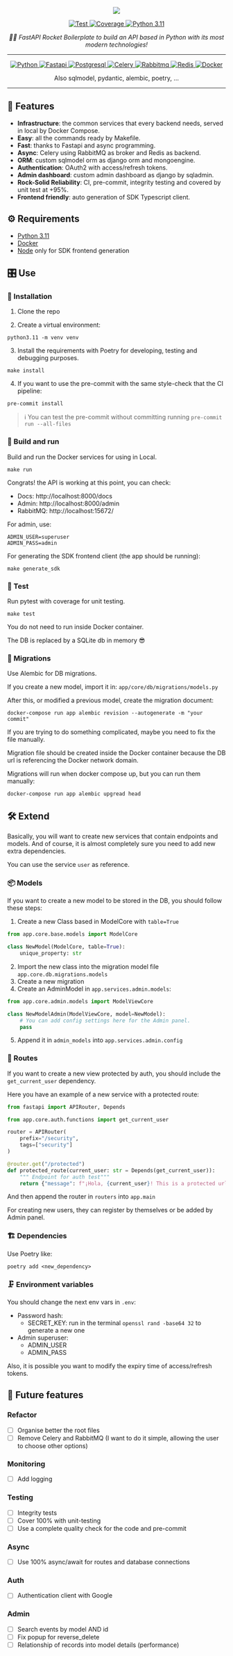 <p align="center">
  <img src="https://lh3.googleusercontent.com/d/1ybx89iD_4jebLFgYqNAK4HxQOrniWj3y=s220?authuser=0">
</p>
<p align="center">
  <a href="https://github.com/AdrianPayne/fastapi-core/actions/workflows/ci.yml" target="_blank">
      <img src="https://github.com/AdrianPayne/fastapi-core/actions/workflows/ci.yml/badge.svg" alt="Test">
  </a>
  <a href="https://www.python.org/downloads/release/python-3110/" target="_blank">
      <img src="https://img.shields.io/badge/Coverage-96.26%25-%2347C21F?logo=github" alt="Coverage">
  </a>
  <a href="https://www.python.org/downloads/release/python-3110/" target="_blank">
      <img src="https://img.shields.io/badge/Python-3.11-blue?logo=python" alt="Python 3.11">
  </a>
</p>
<p align="center">
  <i>🐍💨 FastAPI Rocket Boilerplate to build an API based in Python with its most modern technologies!</i>
</p>

---

<p align="center">
  <a href="https://www.python.org/">
      <img src="https://img.shields.io/badge/python-3670A0?style=for-the-badge&logo=python&logoColor=ffdd54"
      alt="Python">
  </a>
  <a href="https://fastapi.tiangolo.com/">
      <img src="https://img.shields.io/badge/FastAPI-005571?style=for-the-badge&logo=fastapi" alt="Fastapi">
  </a>
  <a href="https://www.postgresql.org/">
      <img src="https://img.shields.io/badge/postgres-%23316192.svg?style=for-the-badge&logo=postgresql&logoColor=white"
      alt="Postgresql">
  </a>
  <a href="https://docs.celeryq.dev/en/stable/">
      <img src="https://img.shields.io/badge/celery-%2337814A.svg?&style=for-the-badge&logo=celery&logoColor=white" alt="Celery"/>
  </a>
  
  <a href="https://www.rabbitmq.com/">
      <img src="https://img.shields.io/badge/Rabbitmq-FF6600?style=for-the-badge&logo=rabbitmq&logoColor=white" alt="Rabbitmq">
  </a>
  <a href="https://redis.com/" target="_blank">
      <img src="https://img.shields.io/badge/redis-%23DD0031.svg?style=for-the-badge&logo=redis&logoColor=white" alt="Redis">
  </a>
  <a href="https://www.docker.com/">
      <img src="https://img.shields.io/badge/docker-%230db7ed.svg?style=for-the-badge&logo=docker&logoColor=white" alt="Docker">
  </a>
</p>

<p align="center"> Also sqlmodel, pydantic, alembic, poetry, ...</p>

---

## 🧩 Features

- **Infrastructure**: the common services that every backend needs, served in local by Docker Compose.
- **Easy**: all the commands ready by Makefile.
- **Fast**: thanks to Fastapi and async programming.
- **Async**: Celery using RabbitMQ as broker and Redis as backend.
- **ORM**: custom sqlmodel orm as django orm and mongoengine.
- **Authentication**: OAuth2 with access/refresh tokens.
- **Admin dashboard**: custom admin dashboard as django by sqladmin.
- **Rock-Solid Reliability**: CI, pre-commit, integrity testing and covered by unit test at +95%.
- **Frontend friendly**: auto generation of SDK Typescript client.


## ⚙️ Requirements
- [Python 3.11](https://www.python.org/downloads/release/python-3114/)
- [Docker](https://docs.docker.com/engine/install/)
- [Node](https://nodejs.org/en) only for SDK frontend generation

## 🎛️  Use
### 🔧 Installation
1. Clone the repo

2. Create a virtual environment:

```shell
python3.11 -m venv venv
```

3. Install the requirements with Poetry for developing, testing and debugging purposes.

```shell
make install
```

4. If you want to use the pre-commit with the same style-check that the CI pipeline:

```
pre-commit install
```

>ℹ️ You can test the pre-commit without committing running `pre-commit run --all-files`

### 🔌 Build and run
Build and run the Docker services for using in Local.

```shell
make run
```

Congrats! the API is working at this point, you can check:
- Docs: http://localhost:8000/docs
- Admin: http://localhost:8000/admin
- RabbitMQ: http://localhost:15672/

For admin, use:
```shell
ADMIN_USER=superuser
ADMIN_PASS=admin
```

For generating the SDK frontend client (the app should be running):
```shell
make generate_sdk
```

### 🧪 Test
Run pytest with coverage for unit testing.

```shell
make test
```

You do not need to run inside Docker container.

The DB is replaced by a SQLite db in memory 😎

### 🚚 Migrations
Use Alembic for DB migrations.

If you create a new model, import it in: `app/core/db/migrations/models.py`

After this, or modified a previous model, create the migration document:
```
docker-compose run app alembic revision --autogenerate -m "your commit"
```
If you are trying to do something complicated, maybe you need to fix the file manually.


Migration file should be created inside the Docker container because the DB url is referencing the Docker network domain.


Migrations will run when docker compose up, but you can run them manually:
```
docker-compose run app alembic upgread head
```


## 🛠 Extend
Basically, you will want to create new services that contain endpoints and models.
And of course, it is almost completely sure you need to add new extra dependencies.

You can use the service `user` as reference.

### 📦 Models
If you want to create a new model to be stored in the DB, you should follow these steps:
1. Create a new Class based in ModelCore with `table=True`
```python
from app.core.base.models import ModelCore

class NewModel(ModelCore, table=True):
    unique_property: str
```
2. Import the new class into the migration model file `app.core.db.migrations.models`
3. Create a new migration
4. Create an AdminModel in `app.services.admin.models`:
```python
from app.core.admin.models import ModelViewCore

class NewModelAdmin(ModelViewCore, model=NewModel):
    # You can add config settings here for the Admin panel.
    pass
```
5. Append it in `admin_models` into `app.services.admin.config`

### 🚏 Routes
If you want to create a new view protected by auth, you should include the `get_current_user` dependency.

Here you have an example of a new service with a protected route:
```python
from fastapi import APIRouter, Depends

from app.core.auth.functions import get_current_user

router = APIRouter(
    prefix="/security",
    tags=["security"]
)

@router.get("/protected")
def protected_route(current_user: str = Depends(get_current_user)):
    """ Endpoint for auth test"""
    return {"message": f"¡Hola, {current_user}! This is a protected url and you are inside!"}
```
And then append the router in `routers` into `app.main`

For creating new users, they can register by themselves or be added by Admin panel.

### 🏗️ Dependencies
Use Poetry like:
```
poetry add <new_dependency>
```

### 🗜️ Environment variables
You should change the next env vars in `.env`:
- Password hash:
  - SECRET_KEY: run in the terminal `openssl rand -base64 32` to generate a new one
- Admin superuser:
  - ADMIN_USER
  - ADMIN_PASS

Also, it is possible you want to modify the expiry time of access/refresh tokens.


## 🔮 Future features
### Refactor
- [ ] Organise better the root files
- [ ] Remove Celery and RabbitMQ (I want to do it simple, allowing the user to choose other options)

### Monitoring
- [ ] Add logging

### Testing
- [ ] Integrity tests
- [ ] Cover 100% with unit-testing
- [ ] Use a complete quality check for the code and pre-commit

### Async
- [ ] Use 100% async/await for routes and database connections

### Auth
- [ ] Authentication client with Google

### Admin
- [ ] Search events by model AND id
- [ ] Fix popup for reverse_delete
- [ ] Relationship of records into model details (performance)
